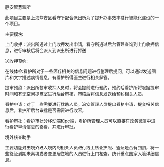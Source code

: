 静安智慧监所

此项目主要是上海静安区看守所配合派出所为了提升办事效率进行智能化建设的一个项目。

主要模块:

上门收押：派出所通过上门收押发出申请，看守所通过后台管理查询到上门收押信息，进行审核后将会派人到派出所进行押送

送收押预约:

在线体检:看护所对于一些医疗相关的信息问题进行整理后提问，可以通过发送图片和文字描述病情信息，有看护所得医生进行相关解答。

提审预约：派出所提审收押人员时，将会提前进行预约，预约后看护所将根据提审时间和有无空闲提审室进行后台审核，审核后将信息发送给预约相关人员。

看护申请：对于一些需要进行救助人员，治安管理人员提出看护申请，提交相关信息后，看护所后台审批是否需要进行收容。

看护审批：看护审批分移动端和pc端，看护所管理人员可以直接在政务微信中进行看护申请信息的查看，并进行审批。



境外核查助手

主要功能对由境外进入境内的相关人员进行线上核查护照、签证是否有到期，将一些签证到期未离境或者变更居住地的人员进行上门核查。统计重点国家入境详细信息。